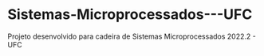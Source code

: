 # Sistemas-Microprocessados---UFC
Projeto desenvolvido para cadeira de Sistemas Microprocessados 2022.2 - UFC
